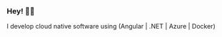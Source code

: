 <!-- ![](https://img.shields.io/badge/OS-Windows-informational?style=flats&logo=windows&logoColor=white&color=3498db) -->
<!-- ![](https://img.shields.io/badge/Shell-WSL2-informational?style=flat&logo=ubuntu&logoColor=white&color=3498db) -->
<!-- ![](https://img.shields.io/badge/Editor-Visual_Studio_Code-informational?style=flat&logo=visual-studio-code&logoColor=white&color=3498db) -->
<!-- ![](https://img.shields.io/badge/Platform-Node.js-informational?style=flat&logo=node.js&logoColor=white&color=3498db) -->
<!-- ![](https://img.shields.io/badge/Platform-.NET_Core-informational?style=flat&logo=.net&logoColor=white&color=3498db)
![](https://img.shields.io/badge/Framework-Angular-informational?style=flat&logo=angular&logoColor=white&color=3498db) -->
<!-- ![](https://img.shields.io/badge/Framework-React-informational?style=flat&logo=react&logoColor=white&color=3498db) -->
<!-- ![](https://img.shields.io/badge/Library-RxJS-informational?style=flat&logo=reactivex&logoColor=white&color=3498db) -->
<!-- ![](https://img.shields.io/badge/Code-JavaScript-informational?style=flat&logo=javascript&logoColor=white&color=3498db) -->
<!-- ![](https://img.shields.io/badge/Code-C%23-informational?style=flat&logo=c-sharp&logoColor=white&color=3498db) -->
<!-- ![](https://img.shields.io/badge/Tools-Docker-informational?style=flat&logo=docker&logoColor=white&color=3498db) -->
<!-- ![](https://img.shields.io/badge/Tools-GitHub_Actions-informational?style=flat&logo=github-actions&logoColor=white&color=3498db) -->
<!-- ![](https://img.shields.io/badge/Serverless-Azure_Functions-informational?style=flat&logo=azure-functions&logoColor=white&color=3498db) -->
<!-- ![](https://img.shields.io/badge/Cloud-Microsoft_Azure-informational?style=flat&logo=microsoft-azure&logoColor=white&color=3498db) -->

### Hey! 👋👋
I develop cloud native software using (Angular | .NET | Azure | Docker)

<!-- I consider myself a lifelong learner. -->


<!-- ![](https://img.shields.io/badge/Library-React-informational?style=flat&logo=react&logoColor=white&color=3498db) -->
<!-- ![](https://img.shields.io/badge/Tools-Visual_Studio-informational?style=flat&logo=visual-studio&logoColor=white&color=3498db) -->
<!-- ![](https://img.shields.io/badge/Tools-SQL_Server-informational?style=flat&logo=microsoft-sql-server&logoColor=white&color=3498db) -->

<!-- https://github.com/anuraghazra/github-readme-stats#demo
<a href="https://github.com/shammelburg">
  <img align="center" src="https://github-readme-stats.vercel.app/api/top-langs/?username=shammelburg&hide=html,css&title_color=ffffff&text_color=c9cacc&icon_color=2bbc8a&bg_color=1d1f21" />
</a>
<a href="https://github.com/shammelburg">
  <img align="center" src="https://github-readme-stats.vercel.app/api?username=shammelburg&show_icons=true&line_height=27&count_private=true&title_color=ffffff&text_color=c9cacc&icon_color=2bbc8a&bg_color=1d1f21" alt="Sander's GitHub Stats" />
</a>
 -->
